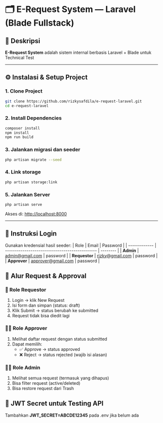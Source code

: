 # 🗂️ E-Request System — Laravel (Blade Fullstack)

## 📘 Deskripsi
**E-Request System** adalah sistem internal berbasis Laravel + Blade untuk Technical Test

---

## ⚙️ Instalasi & Setup Project

### 1. Clone Project
```bash
git clone https://github.com/rizkysafdila/e-request-laravel.git
cd e-request-laravel
```

### 2. Install Dependencies
```bash
composer install
npm install
npm run build
```

### 3. Jalankan migrasi dan seeder
```bash
php artisan migrate --seed
```

### 4. Link storage
```bash
php artisan storage:link
```

### 5. Jalankan Server
```bash
php artisan serve
```
Akses di: [http://localhost:8000](http://localhost:8000)

---

## 🔑 Instruksi Login

Gunakan kredensial hasil seeder:
| Role          | Email                                           | Password |
| ------------- | ----------------------------------------------- | -------- |
| **Admin**     | [admin@gmail.com](mailto:admin@gmail.com)       | password |
| **Requestor** | [rizky@gmail.com](mailto:rizky@gmail.com)       | password |
| **Approver**  | [approver@gmail.com](mailto:approver@gmail.com) | password |

## 🔄 Alur Request & Approval
### 🧍 Role Requestor
1. Login → klik New Request
2. Isi form dan simpan (status: draft)
3. Klik Submit → status berubah ke submitted
4. Request tidak bisa diedit lagi

### 👩‍💼 Role Approver
1. Melihat daftar request dengan status submitted
2. Dapat memilih:
   - ✅ Approve → status approved
   - ❌ Reject → status rejected (wajib isi alasan)

### 👨‍💻 Role Admin
1. Melihat semua request (termasuk yang dihapus)
2. Bisa filter request (active/deleted)
3. Bisa restore request dari Trash

## 🔐 JWT Secret untuk Testing API
Tambahkan **JWT_SECRET=ABCDE12345** pada .env jika belum ada
